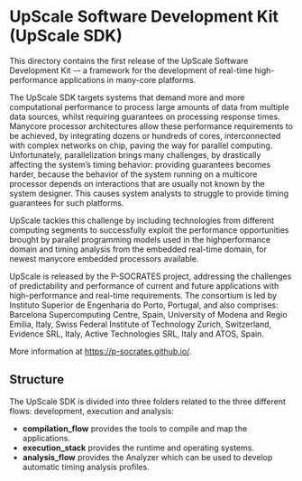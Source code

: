 UpScale Software Development Kit (UpScale SDK)
===================
This directory contains the first release of the UpScale Software Development Kit -– a framework for the development of real-time high-performance applications in many-core platforms.

The UpScale SDK targets systems that demand more and more computational performance to process large amounts of data from multiple data sources, whilst requiring guarantees on processing response times. Many­core processor architectures allow these performance requirements to be achieved, by integrating dozens or hundreds of cores, interconnected with complex networks on chip, paving the way for parallel computing. Unfortunately, parallelization brings many challenges, by drastically affecting the system’s timing behavior: providing guarantees becomes harder, because the behavior of the system running on a multi­core processor depends on interactions that are usually not known by the system designer. This causes system analysts to struggle to provide timing guarantees for such platforms. 

UpScale tackles this challenge by including technologies from different computing segments to successfully exploit the performance opportunities brought by parallel programming models used in the high­performance domain and timing analysis from the embedded real-time domain, for newest manycore embedded processors available.
 
UpScale is released by the P-SOCRATES project, addressing the challenges of predictability and performance of current and future applications with high-performance and real-time requirements. The consortium is led by Instituto Superior de Engenharia do Porto, Portugal, and also comprises: Barcelona Supercomputing Centre, Spain, University of Modena and Regio Emilia, Italy, Swiss Federal Institute of Technology Zurich, Switzerland, Evidence SRL, Italy, Active Technologies SRL, Italy and ATOS, Spain.

More information at https://p-socrates.github.io/. 
 
 
Structure
-------------
The UpScale SDK is divided into three folders related to the three different flows: development, execution and analysis:
- **compilation_flow** provides the tools to compile and map the applications.
- **execution_stack** provides the runtime and operating systems.
- **analysis_flow** provides the Analyzer which can be used to develop automatic timing analysis profiles.

